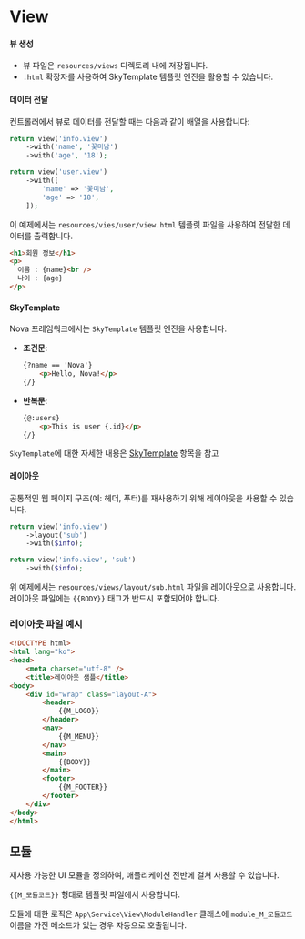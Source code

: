 # View

#### 뷰 생성

- 뷰 파일은 `resources/views` 디렉토리 내에 저장됩니다.
- `.html` 확장자를 사용하여 SkyTemplate 템플릿 엔진을 활용할 수 있습니다.

#### 데이터 전달

컨트롤러에서 뷰로 데이터를 전달할 때는 다음과 같이 배열을 사용합니다:

```php
return view('info.view')
    ->with('name', '꽃미남')
    ->with('age', '18');
```

```php
return view('user.view')
    ->with([
        'name' => '꽃미남',
        'age' => '18',
    ]);
```

이 예제에서는 `resources/vies/user/view.html` 템플릿 파일을 사용하여 전달한 데이터를 출력합니다.

```html
<h1>회원 정보</h1>
<p>
  이름 : {name}<br />
  나이 : {age}
</p>
```

#### SkyTemplate

Nova 프레임워크에서는 `SkyTemplate` 템플릿 엔진을 사용합니다.

- **조건문**:
  ```html
  {?name == 'Nova'}
      <p>Hello, Nova!</p>
  {/}
  ```

- **반복문**:
  ```html
  {@:users}
      <p>This is user {.id}</p>
  {/}
  ```

`SkyTemplate`에 대한 자세한 내용은 [SkyTemplate](sky_template.md) 항목을 참고


#### 레이아웃

공통적인 웹 페이지 구조(예: 헤더, 푸터)를 재사용하기 위해 레이아웃을 사용할 수 있습니다.

```php
return view('info.view')
    ->layout('sub')
    ->with($info);
```

```php
return view('info.view', 'sub')
    ->with($info);
```

위 예제에서는 `resources/views/layout/sub.html` 파일을 레이아웃으로 사용합니다.
레이아웃 파일에는 `{{BODY}}` 태그가 반드시 포함되어야 합니다.

### 레이아웃 파일 예시

```html
<!DOCTYPE html>
<html lang="ko">
<head>
	<meta charset="utf-8" />
    <title>레이아웃 샘플</title>
<body>
	<div id="wrap" class="layout-A">
		<header>
            {{M_LOGO}}
		</header>
		<nav>
			{{M_MENU}}
		</nav>
		<main>
			{{BODY}}
		</main>
		<footer>
			{{M_FOOTER}}
		</footer>
	</div>
</body>
</html>
```

## 모듈

재사용 가능한 UI 모듈을 정의하여, 애플리케이션 전반에 걸쳐 사용할 수 있습니다.

`{{M_모듈코드}}` 형태로 템플릿 파일에서 사용합니다.

모듈에 대한 로직은 `App\Service\View\ModuleHandler` 클래스에 `module_M_모듈코드` 이름을 가진 메소드가 있는 경우 자동으로 호출됩니다.

